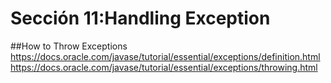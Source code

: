 # Sección 11:Handling Exception

##How to Throw Exceptions
https://docs.oracle.com/javase/tutorial/essential/exceptions/definition.html
https://docs.oracle.com/javase/tutorial/essential/exceptions/throwing.html